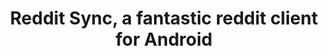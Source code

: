 ---
layout: post
title: Reddit Sync, a fantastic reddit client for Android
categories:
- Reviews
- apps
---